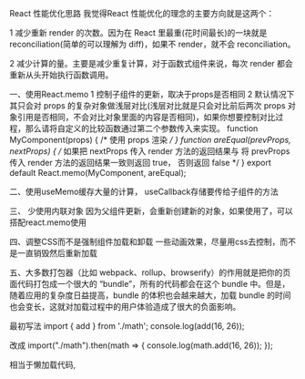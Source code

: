 React 性能优化思路
我觉得React 性能优化的理念的主要方向就是这两个：

1 减少重新 render 的次数。因为在 React 里最重(花时间最长)的一块就是 reconciliation(简单的可以理解为 diff)，如果不 render，就不会 reconciliation。

2 减少计算的量。主要是减少重复计算，对于函数式组件来说，每次 render 都会重新从头开始执行函数调用。

一、使用React.memo
  1 控制子组件的更新，取决于props是否相同
  2 默认情况下其只会对 props 的复杂对象做浅层对比(浅层对比就是只会对比前后两次 props 对象引用是否相同，不会对比对象里面的内容是否相同)，如果你想要控制对比过程，那么请将自定义的比较函数通过第二个参数传入来实现。
  function MyComponent(props) {
    /* 使用 props 渲染 */
  }
  function areEqual(prevProps, nextProps) {
    /*
    如果把 nextProps 传入 render 方法的返回结果与
    将 prevProps 传入 render 方法的返回结果一致则返回 true，
    否则返回 false
    */
  }
  export default React.memo(MyComponent, areEqual);



二、使用useMemo缓存大量的计算， useCallback存储要传给子组件的方法



三、 少使用内联对象
因为父组件更新，会重新创建新的对象，如果使用了，可以搭配react.memo使用

四、调整CSS而不是强制组件加载和卸载
一些动画效果，尽量用css去控制，而不是一直销毁然后重新加载


五、大多数打包器（比如 webpack、rollup、browserify）的作用就是把你的页面代码打包成一个很大的 “bundle”，所有的代码都会在这个 bundle 中。但是，随着应用的复杂度日益提高，bundle 的体积也会越来越大，加载 bundle 的时间也会变长，这就对加载过程中的用户体验造成了很大的负面影响。

最初写法
import { add } from './math';
console.log(add(16, 26));

改成
import("./math").then(math => {
  console.log(math.add(16, 26));
});

相当于懒加载代码,